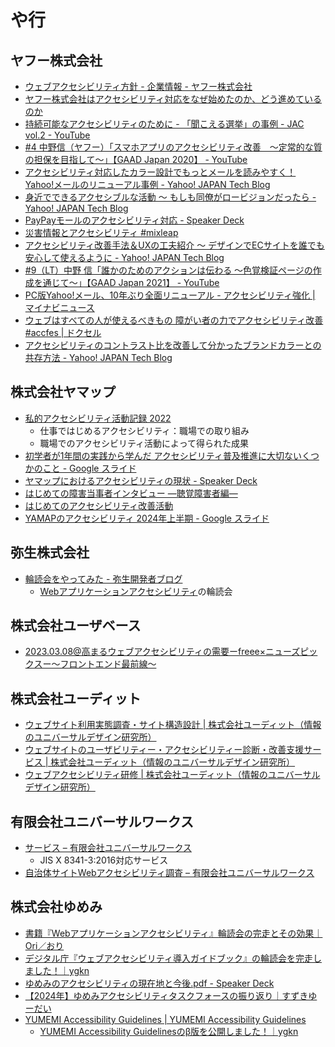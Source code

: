 # や行

## ヤフー株式会社
- [ウェブアクセシビリティ方針 - 企業情報 - ヤフー株式会社](https://about.yahoo.co.jp/common/accessibility/)
- [ヤフー株式会社はアクセシビリティ対応をなぜ始めたのか、どう進めているのか](https://www.slideshare.net/techblogyahoo/ss-55675773)
- [持続可能なアクセシビリティのために - 「聞こえる選挙」の事例 - JAC vol.2 - YouTube](https://www.youtube.com/watch?v=R25jhVNy3Ng)
- [#4 中野信（ヤフー）「スマホアプリのアクセシビリティ改善　〜定常的な質の担保を目指して〜」【GAAD Japan 2020】 - YouTube](https://www.youtube.com/watch?v=TpACAiMpGRI)
- [アクセシビリティ対応したカラー設計でもっとメールを読みやすく！ Yahoo!メールのリニューアル事例 - Yahoo! JAPAN Tech Blog](https://techblog.yahoo.co.jp/entry/2020092830016937/)
- [身近でできるアクセシブルな活動 〜 もしも同僚がロービジョンだったら - Yahoo! JAPAN Tech Blog](https://techblog.yahoo.co.jp/entry/2020121330052948/)
- [PayPayモールのアクセシビリティ対応 - Speaker Deck](https://speakerdeck.com/k2784/paypaymorufalseakusesibiriteidui-ying)
- [災害情報とアクセシビリティ #mixleap](https://www.slideshare.net/techblogyahoo/web-mixleap)
- [アクセシビリティ改善手法＆UXの工夫紹介 〜 デザインでECサイトを誰でも安心して使えるように - Yahoo! JAPAN Tech Blog](https://techblog.yahoo.co.jp/entry/2021090630183606/)
- [#9（LT）中野 信「誰かのためのアクションは伝わる ～色覚検証ページの作成を通じて～」【GAAD Japan 2021】 - YouTube](https://www.youtube.com/watch?v=dm6t1WHz9wg)
- [PC版Yahoo!メール、10年ぶり全面リニューアル - アクセシビリティ強化 | マイナビニュース](https://news.mynavi.jp/article/20210901-1962168/)
- [ウェブはすべての人が使えるべきもの 障がい者の力でアクセシビリティ改善 #accfes | ドクセル](https://www.docswell.com/s/ydnjp/K17N7K-2022-05-12-192201)
- [アクセシビリティのコントラスト比を改善して分かったブランドカラーとの共存方法 - Yahoo! JAPAN Tech Blog](https://techblog.yahoo.co.jp/entry/2022101130368155/)

## 株式会社ヤマップ
- [私的アクセシビリティ活動記録 2022](https://zenn.dev/heesaid/articles/a3eb33dd11ddcc)
  - 仕事ではじめるアクセシビリティ：職場での取り組み
  - 職場でのアクセシビリティ活動によって得られた成果
- [初学者が1年間の実践から学んだ アクセシビリティ普及推進に大切ないくつかのこと - Google スライド](https://docs.google.com/presentation/d/1w4Nfe7yKJ8lqQig05WP7ClY1E4mBISRRedHb0y3kzg4/edit?usp=sharing)
- [ヤマップにおけるアクセシビリティの現状 - Speaker Deck](https://speakerdeck.com/heesaid/yamatupuniokeruakusesibiriteinoxian-zhuang)
- [はじめての障害当事者インタビュー ―聴覚障害者編―](https://zenn.dev/yamap_dev/articles/3327a764cbd545)
- [はじめてのアクセシビリティ改善活動](https://zenn.dev/yamap_dev/articles/first_accessibility)
- [YAMAPのアクセシビリティ 2024年上半期 - Google スライド](https://docs.google.com/presentation/d/19Ora5wDw5cvwTxKrKzmB2iMiMW4nN8KB9t7XJj6XLVw/edit?usp=sharing)

## 弥生株式会社
- [輪読会をやってみた - 弥生開発者ブログ](https://tech-blog.yayoi-kk.co.jp/entry/2024/12/02/000001)
    - [Webアプリケーションアクセシビリティ](https://gihyo.jp/book/2023/978-4-297-13366-5)の輪読会

## 株式会社ユーザベース
- [2023.03.08@高まるウェブアクセシビリティの需要ーfreee×ニューズピックスー〜フロントエンド最前線〜](https://www.slideshare.net/IidaYukako/20230308freee)

## 株式会社ユーディット
- [ウェブサイト利用実態調査・サイト構造設計 | 株式会社ユーディット（情報のユニバーサルデザイン研究所）](http://www.udit.jp/service/menu/695.html)
- [ウェブサイトのユーザビリティー・アクセシビリティー診断・改善支援サービス | 株式会社ユーディット（情報のユニバーサルデザイン研究所）](http://www.udit.jp/service/menu/696.html)
- [ウェブアクセシビリティ研修 | 株式会社ユーディット（情報のユニバーサルデザイン研究所）](http://www.udit.jp/service/menu/697.html)

## 有限会社ユニバーサルワークス
- [サービス – 有限会社ユニバーサルワークス](https://www.u-works.co.jp/service/)
  - JIS X 8341-3:2016対応サービス
- [自治体サイトWebアクセシビリティ調査 – 有限会社ユニバーサルワークス](https://www.u-works.co.jp/jichitai/)

## 株式会社ゆめみ
- [書籍『Webアプリケーションアクセシビリティ』輪読会の完走とその効果｜Ori／おり](https://note.com/0opacity_/n/n1d3f407ab233)
- [デジタル庁『ウェブアクセシビリティ導入ガイドブック』の輪読会を完走しました！｜ygkn](https://note.com/ygkn/n/n7f1d6428ea0f)
- [ゆめみのアクセシビリティの現在地と今後.pdf - Speaker Deck](https://speakerdeck.com/ryokatsuse/yumeminoakusesihiriteinoxian-zai-di-tojin-hou)
- [【2024年】ゆめみアクセシビリティタスクフォースの振り返り｜すずきゆーだい](https://note.com/szkyudi/n/n7500e4910d69)
- [YUMEMI Accessibility Guidelines | YUMEMI Accessibility Guidelines](https://yumemi-inc.github.io/accessibility-guidelines/)
  - [YUMEMI Accessibility Guidelinesのβ版を公開しました！｜ygkn](https://note.com/ygkn/n/n4334c64127a6)
